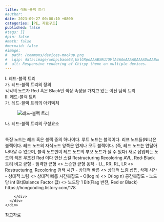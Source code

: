 ```yaml
---
title: 레드-블랙 트리
#author: 
date: 2023-09-27 00:00:10 +0800
categories: [PE, 자료구조]
published: false
#tags: []
#pin: false
#math: false
#mermaid: false
#image:
#  path: /commons/devices-mockup.png
#  lqip: data:image/webp;base64,UklGRpoAAABXRUJQVlA4WAoAAAAQAAAADwAABwAAQUxQSDIAAAARL0AmbZurmr57yyIiqE8oiG0bejIYEQTgqiDA9vqnsUSI6H+oAERp2HZ65qP/VIAWAFZQOCBCAAAA8AEAnQEqEAAIAAVAfCWkAALp8sF8rgRgAP7o9FDvMCkMde9PK7euH5M1m6VWoDXf2FkP3BqV0ZYbO6NA/VFIAAAA
#  alt: Responsive rendering of Chirpy theme on multiple devices.
---
```


<div class="post-wrap">
  <div class="para">
    <div class="para-title">
      I. 레드-블랙 트리
    </div>
    <div class="para-cntnt">
      <div class="para">
        <div class="para-title">
          가. 레드-블랙 트리의 정의
        </div>
        <div class="para-cntnt">
            각각의 노드가 Red 혹은 Black인 색상 속성을 가지고 있는 이진 탐색 트리
        </div>
      </div>
    </div>
  </div>
  
  <div class="para">
    <div class="para-title">
      II. 레드-블랙 트리
    </div>
    <div class="para-cntnt">
      <div class="para">
        <div class="para-title">
          가. 레드-블랙 트리의 아키텍처
        </div>
        <div class="para-cntnt">
          <figure class="post-figure">
            <img src="/assets/img/posts/레드-블랙-트리.png" alt="레드-블랙 트리">
<!--            <figcaption>Source: Unveiling the Metaverse: Exploring Emerging Trends, Multifaceted Perspectives, and Future Challenges</figcaption>-->
          </figure>
        </div>
      </div>
      <div class="para">
        <div class="para-title">
          나. 레드-블랙 트리의 구성요소
        </div>
        <div class="para-cntnt">
          <table class="post-table">
          </table>
          특징
  노드는 레드 혹은 블랙 중의 하나이다.
  루트 노드는 블랙이다.
  리프 노드들(NIL)은 블랙이다.
  레드 노드의 자식노드 양쪽은 언제나 모두 블랙이다. (즉, 레드 노드는 연달아 나타날 수 없으며, 블랙 노드만이 레드 노드의 부모 노드가 될 수 있다)
  새로 삽입되는 노드의 색은 무조건 Red 이다
연산 스컬
  Restructuring
  Recoloring
AVL, Red-Black 트리 비교
  균형 - 엄격한 균형 &lt;&gt; 느슨한 균형
  동작 - LL, RR, RL, LR &lt;&gt; Restructuring, Recoloring
  검색 시간 - 상대적 빠름 &lt;&gt; 상대적 느림
  삽입, 삭제 시간 - 상대적 느림 &lt;&gt; 상대적 빠름
  시간복잡도 - O(log n) &lt;&gt; O(log n)
  공간복잡도 - 노드당 int Bit(Balance Factor 값) &lt;&gt; 노드당 1 Bit(Flag 반전, Red or Black)
https://hongcoding.tistory.com/178

        </div>
      </div>
    </div>
  </div>

  <div class="refr-wrap">
    <div class="refr-title">
        참고자료
    </div>
    <ol class="refr-list">
    <!--    <li>(나현식, 최대선) <a target="_blank" href="https://scienceon.kisti.re.kr/commons/util/originalView.do?cn=JAKO202225948430499&oCn=JAKO202225948430499&dbt=JAKO&journal=NJOU00291864">메타버스 보안 위협 요소 및 대응 방안 검토</a></li>-->
    <!--    <li>(M. Uddin, S. Manickam, H. Ullah, M. Obaidat and A. Dandoush) <a target="_blank" href="https://ieeexplore.ieee.org/abstract/document/10138386">Unveiling the Metaverse: Exploring Emerging Trends, Multifaceted Perspectives, and Future Challenges</a></li>-->
    </ol>
  </div>
</div>
